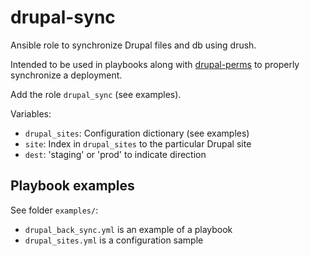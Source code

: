 drupal-sync
===========

Ansible role to synchronize Drupal files and db using drush.

Intended to be used in playbooks along with [drupal-perms](https://github.com/Wtower/ansible-drupal-perms)
to properly synchronize a deployment.

Add the role `drupal_sync` (see examples).

Variables:

- `drupal_sites`: Configuration dictionary (see examples)
- `site`: Index in `drupal_sites` to the particular Drupal site
- `dest`: 'staging' or 'prod' to indicate direction

Playbook examples
-----------------

See folder `examples/`:

- `drupal_back_sync.yml` is an example of a playbook
- `drupal_sites.yml` is a configuration sample
